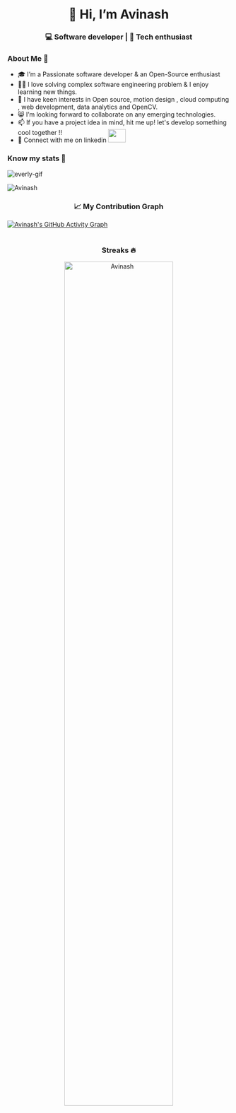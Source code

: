 <h1 align="center">👋 Hi, I’m Avinash</h1>
<h3  align="center">💻 Software developer | 📖 Tech enthusiast </h3>  
<h3> About Me 🚀</h3>



<ul>
  <li>🎓  I’m a Passionate software developer  & an Open-Source enthusiast </br></li>
  <li>👨‍💻  I love solving complex software engineering problem & I enjoy learning new things. </br></li>
  <li>🌱 I have keen interests in Open source, motion design , cloud computing , web development, data analytics and OpenCV.</li>
  <li>😸 I’m looking forward to collaborate on any emerging technologies. </li>
  <li>📫 If you have a project idea in mind, hit me up! let's develop something cool together !!</li>
  <li>🎄 Connect with me on linkedin <a  href="https://www.linkedin.com/in/kumarav1nash/" target="black" alt=KXDLS> <img style="margin-top:-16px;" src= 'https://cdn.jsdelivr.net/npm/simple-icons@3.0.1/icons/linkedin.svg' height="30" width="40" /> </a></li>
</ul>

<h3 align="left">Know my stats 👀</h3>
<img  src="https://github-profile-trophy.vercel.app/?username=everly-gif&theme=juicyfresh&no-bg=true" alt="everly-gif"><br>
<p align="left"> <img src="https://github-readme-stats.vercel.app/api?username=kumarav1nash&show_icons=true&locale=en" alt="Avinash" ></p>
<h3 align="center"> 📈 My Contribution Graph </h3>
 <a href="https://github.com/kumarav1nash"><img src="https://activity-graph.herokuapp.com/graph?username=kumarav1nash&theme=elegant" alt="Avinash's GitHub Activity Graph"></a><br/><br/> 
<h3 align="center">Streaks 🔥</h3>
<p align="center"><img src="https://github-readme-streak-stats.herokuapp.com/?user=kumarav1nash&theme=light" alt="Avinash" width="70%"></p><br><br>

<!--
**kumarav1nash/kumarav1nash** is a ✨ _special_ ✨ repository because its `README.md` (this file) appears on your GitHub profile.
-->
